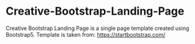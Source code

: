 # Creative-Bootstrap-Landing-Page
Creative Bootstrap Landing Page is a single page template created using Bootstrap5.
Template is taken from: https://startbootstrap.com/
